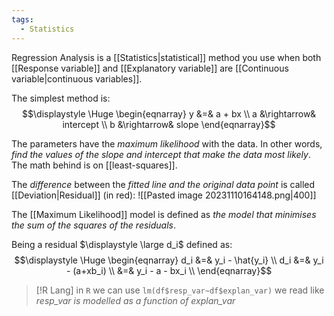 ```yaml
---
tags:
  - Statistics
---
```

Regression Analysis is a [[Statistics|statistical]] method you use when both [[Response variable]] and [[Explanatory variable]] are [[Continuous variable|continuous variables]].

The simplest method is:
$$\displaystyle \Huge \begin{eqnarray} 
y &=& a + bx \\
a &\rightarrow& intercept \\
b &\rightarrow& slope
\end{eqnarray}$$

The parameters have the *maximum likelihood* with the data. In other words, *find the values of the slope and intercept that make the data most likely*. The math behind is on [[least-squares]]. 

The *difference* between the *fitted line and the original data point* is called [[Deviation|Residual]] (in red):
![[Pasted image 20231110164148.png|400]]

The [[Maximum Likelihood]] model is defined as *the model that minimises the sum of the squares of the residuals*.

Being a residual $\displaystyle \large d_i$ defined as:
$$\displaystyle \Huge \begin{eqnarray} 
d_i &=& y_i - \hat{y_i} \\
d_i &=& y_i - (a+xb_i)  \\
&=& y_i - a - bx_i \\
\end{eqnarray}$$

>[!R Lang]
>in `R` we can use `lm(df$resp_var~df$explan_var)`
>we read like *resp_var is modelled as a function of explan_var*

